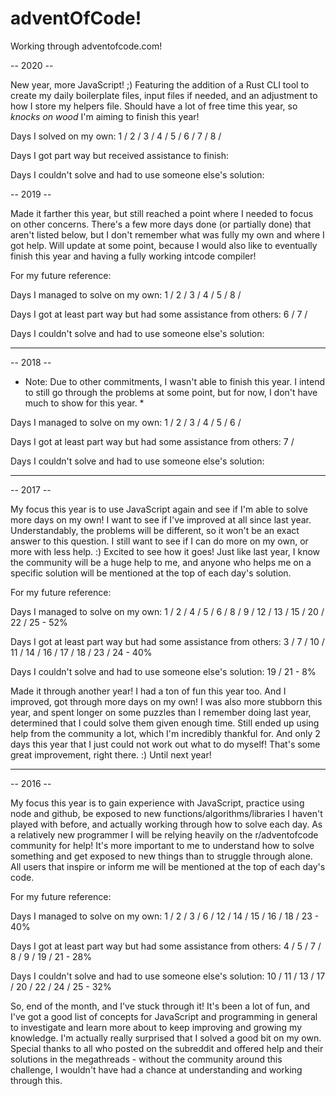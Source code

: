 # adventOfCode!

Working through adventofcode.com!

-- 2020 --

New year, more JavaScript! ;) Featuring the addition of a Rust CLI tool to create my daily boilerplate files, input files if needed, and an adjustment to how I store my helpers file. Should have a lot of free time this year, so *knocks on wood* I'm aiming to finish this year!

Days I solved on my own: 1 / 2 / 3 / 4 / 5 / 6 / 7 / 8 /

Days I got part way but received assistance to finish:

Days I couldn't solve and had to use someone else's solution:

-- 2019 --

Made it farther this year, but still reached a point where I needed to focus on other concerns. There's a few more days done (or partially done) that aren't listed below, but I don't remember what was fully my own and where I got help. Will update at some point, because I would also like to eventually finish this year and having a fully working intcode compiler!

For my future reference:

Days I managed to solve on my own: 1 / 2 / 3 / 4 / 5 / 8 /

Days I got at least part way but had some assistance from others: 6 / 7 /

Days I couldn't solve and had to use someone else's solution:

----------------------------------------------------------------------------------------------------------------------------------------

-- 2018 --

* Note: Due to other commitments, I wasn't able to finish this year. I intend to still go through the problems at some point, but for now, I don't have much to show for this year. *

Days I managed to solve on my own: 1 / 2 / 3 / 4 / 5 / 6 /  

Days I got at least part way but had some assistance from others: 7 /

Days I couldn't solve and had to use someone else's solution:

----------------------------------------------------------------------------------------------------------------------------------------

-- 2017 --

My focus this year is to use JavaScript again and see if I'm able to solve more days on my own! I want to see if I've improved at all since last year. Understandably, the problems will be different, so it won't be an exact answer to this question. I still want to see if I can do more on my own, or more with less help. :) Excited to see how it goes! Just like last year, I know the community will be a huge help to me, and anyone who helps me on a specific solution will be mentioned at the top of each day's solution.

For my future reference:

Days I managed to solve on my own: 1 / 2 / 4 / 5 / 6 / 8 / 9 / 12 / 13 / 15 / 20 / 22 / 25 - 52%

Days I got at least part way but had some assistance from others: 3 / 7 / 10 / 11 / 14 / 16 / 17 / 18 / 23 / 24 - 40%

Days I couldn't solve and had to use someone else's solution: 19 / 21 - 8%

Made it through another year! I had a ton of fun this year too. And I improved, got through more days on my own! I was also more stubborn this year, and spent longer on some puzzles than I remember doing last year, determined that I could solve them given enough time. Still ended up using help from the community a lot, which I'm incredibly thankful for. And only 2 days this year that I just could not work out what to do myself! That's some great improvement, right there. :) Until next year!

----------------------------------------------------------------------------------------------------------------------------------------

-- 2016 --

My focus this year is to gain experience with JavaScript, practice using node and github, be exposed to new functions/algorithms/libraries I haven't played with before, and actually working through how to solve each day. As a relatively new programmer I will be relying heavily on the r/adventofcode community for help! It's more important to me to understand how to solve something and get exposed to new things than to struggle through alone. All users that inspire or inform me will be mentioned at the top of each day's code.

For my future reference:

Days I managed to solve on my own:
1 / 2 / 3 / 6 / 12 / 14 / 15 / 16 / 18 / 23 - 40%

Days I got at least part way but had some assistance from others:
4 / 5 / 7 / 8 / 9 / 19 / 21 - 28%

Days I couldn't solve and had to use someone else's solution:
10 / 11 / 13 / 17 / 20 / 22 / 24 / 25 - 32%

So, end of the month, and I've stuck through it! It's been a lot of fun, and I've got a good list of concepts for JavaScript and programming in general to investigate and learn more about to keep improving and growing my knowledge. I'm actually really surprised that I solved a good bit on my own. Special thanks to all who posted on the subreddit and offered help and their solutions in the megathreads - without the community around this challenge, I wouldn't have had a chance at understanding and working through this.
